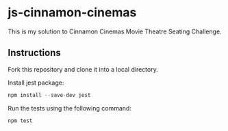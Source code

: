 # js-cinnamon-cinemas
This is my solution to Cinnamon Cinemas Movie Theatre Seating Challenge.

## Instructions
Fork this repository and clone it into a local directory.

Install jest package:
```javascript
npm install --save-dev jest
```
Run the tests using the following command:
```javascript
npm test
```
